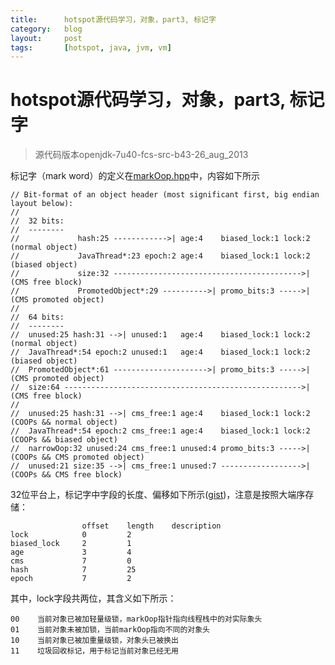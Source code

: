 ```yaml
---
title:      hotspot源代码学习，对象，part3, 标记字
category:   blog
layout:     post
tags:       [hotspot, java, jvm, vm]
---
```


hotspot源代码学习，对象，part3, 标记字
================


>源代码版本openjdk-7u40-fcs-src-b43-26_aug_2013

标记字（mark word）的定义在[markOop.hpp][1]中，内容如下所示

    // Bit-format of an object header (most significant first, big endian layout below):
    //
    //  32 bits:
    //  --------
    //             hash:25 ------------>| age:4    biased_lock:1 lock:2 (normal object)
    //             JavaThread*:23 epoch:2 age:4    biased_lock:1 lock:2 (biased object)
    //             size:32 ------------------------------------------>| (CMS free block)
    //             PromotedObject*:29 ---------->| promo_bits:3 ----->| (CMS promoted object)
    //
    //  64 bits:
    //  --------
    //  unused:25 hash:31 -->| unused:1   age:4    biased_lock:1 lock:2 (normal object)
    //  JavaThread*:54 epoch:2 unused:1   age:4    biased_lock:1 lock:2 (biased object)
    //  PromotedObject*:61 --------------------->| promo_bits:3 ----->| (CMS promoted object)
    //  size:64 ----------------------------------------------------->| (CMS free block)
    //
    //  unused:25 hash:31 -->| cms_free:1 age:4    biased_lock:1 lock:2 (COOPs && normal object)
    //  JavaThread*:54 epoch:2 cms_free:1 age:4    biased_lock:1 lock:2 (COOPs && biased object)
    //  narrowOop:32 unused:24 cms_free:1 unused:4 promo_bits:3 ----->| (COOPs && CMS promoted object)
    //  unused:21 size:35 -->| cms_free:1 unused:7 ------------------>| (COOPs && CMS free block)

32位平台上，标记字中字段的长度、偏移如下所示([gist][3])，注意是按照大端序存储：

                    offset    length    description
    lock            0         2         
    biased_lock     2         1
    age             3         4
    cms             7         0
    hash            7         25
    epoch           7         2    

其中，lock字段共两位，其含义如下所示：

    00    当前对象已被加轻量级锁，markOop指针指向线程栈中的对实际象头
    01    当前对象未被加锁，当前markOop指向不同的对象头
    10    当前对象已被加重量级锁，对象头已被换出
    11    垃圾回收标记，用于标记当前对象已经无用






[1]:    http://hg.openjdk.java.net/jdk7u/jdk7u/hotspot/file/05fe7a87d149/src/share/vm/oops/markOop.hpp
[2]:    http://hg.openjdk.java.net/jdk7u/jdk7u/hotspot/file/05fe7a87d149/src/share/vm/utilities/globalDefinitions.hpp
[3]:    https://gist.github.com/caoxudong/8567764